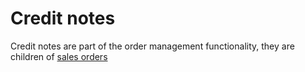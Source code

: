 # Credit notes

Credit notes are part of the order management functionality, they are children of [sales orders](salesOrders.md)
